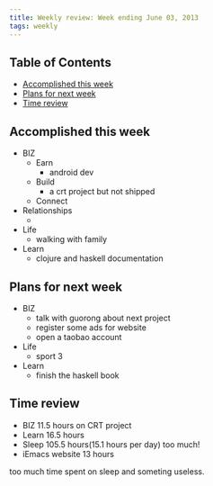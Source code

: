 ```yaml
---
title: Weekly review: Week ending June 03, 2013 
tags: weekly
---
```

<div id="table-of-contents">
<h2>Table of Contents</h2>
<div id="text-table-of-contents">
<ul>
<li><a href="#sec-1">Accomplished  this week</a></li>
<li><a href="#sec-2">Plans for next week</a></li>
<li><a href="#sec-3">Time review</a></li>
</ul>
</div>
</div>

<div id="outline-container-sec-1" class="outline-2">
<h2 id="sec-1">Accomplished  this week</h2>
<div class="outline-text-2" id="text-1">
<ul class="org-ul">
<li>BIZ
<ul class="org-ul">
<li>Earn 
<ul class="org-ul">
<li>android dev
</li>
</ul>
</li>
<li>Build
<ul class="org-ul">
<li>a crt project but not shipped
</li>
</ul>
</li>
<li>Connect
</li>
</ul>
</li>
<li>Relationships
<ul class="org-ul">
<li></li>
</ul>
</li>
<li>Life
<ul class="org-ul">
<li>walking with family
</li>
</ul>
</li>
<li>Learn
<ul class="org-ul">
<li>clojure and haskell documentation
</li>
</ul>
</li>
</ul>
</div>
</div>
<div id="outline-container-sec-2" class="outline-2">
<h2 id="sec-2">Plans for next week</h2>
<div class="outline-text-2" id="text-2">
<ul class="org-ul">
<li>BIZ
<ul class="org-ul">
<li>talk with guorong about next project
</li>
<li>register some ads for website
</li>
<li>open a taobao account
</li>
</ul>
</li>
<li>Life
<ul class="org-ul">
<li>sport 3 
</li>
</ul>
</li>
<li>Learn
<ul class="org-ul">
<li>finish the haskell book
</li>
</ul>
</li>
</ul>
</div>
</div>

<div id="outline-container-sec-3" class="outline-2">
<h2 id="sec-3">Time review</h2>
<div class="outline-text-2" id="text-3">
<ul class="org-ul">
<li>BIZ 11.5 hours on CRT project
</li>
<li>Learn  16.5 hours 
</li>
<li>Sleep 105.5 hours(15.1 hours per day) too much!
</li>
<li>iEmacs website 13 hours 
</li>
</ul>

<p>
too much time spent on sleep and someting useless.
</p>
</div>
</div>
